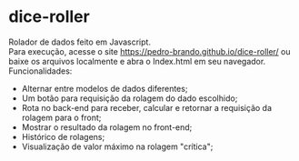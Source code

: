 # dice-roller
Rolador de dados feito em Javascript.
<br>
Para execução, acesse o site https://pedro-brando.github.io/dice-roller/ ou baixe os arquivos localmente e abra o Index.html em seu navegador.
<br>
Funcionalidades:
-	Alternar entre modelos de dados diferentes;
-	Um botão para requisição da rolagem do dado escolhido;
-	Rota no back-end para receber, calcular e retornar a requisição da rolagem para o front;
-	Mostrar o resultado da rolagem no front-end;
-	Histórico de rolagens;
-	Visualização de valor máximo na rolagem "crítica";
